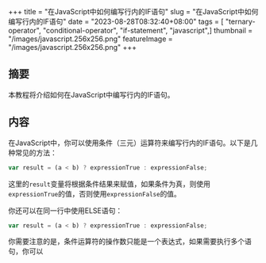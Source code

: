 +++
title = "在JavaScript中如何编写行内的IF语句"
slug = "在JavaScript中如何编写行内的IF语句"
date = "2023-08-28T08:32:40+08:00"
tags = [ "ternary-operator", "conditional-operator", "if-statement", "javascript",]
thumbnail = "/images/javascript.256x256.png"
featureImage = "/images/javascript.256x256.png"
+++


## 摘要
本教程将介绍如何在JavaScript中编写行内的IF语句。

## 内容
在JavaScript中，你可以使用条件（三元）运算符来编写行内的IF语句。以下是几种常见的方法：

```javascript
var result = (a < b) ? expressionTrue : expressionFalse;
```

这里的`result`变量将根据条件结果来赋值，如果条件为真，则使用`expressionTrue`的值，否则使用`expressionFalse`的值。

你还可以在同一行中使用ELSE语句：

```javascript
var result = (a < b) ? expressionTrue : expressionFalse;
```

你需要注意的是，条件运算符的操作数只能是一个表达式，如果需要执行多个语句，你可以


